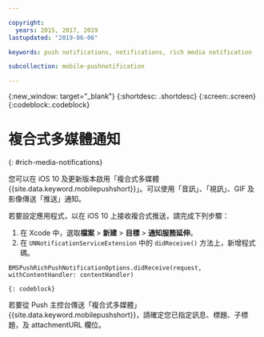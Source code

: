 ```yaml
---

copyright:
  years: 2015, 2017, 2019
lastupdated: "2019-06-06"

keywords: push notifications, notifications, rich media notification

subcollection: mobile-pushnotification

---
```


{:new_window: target="_blank"}
{:shortdesc: .shortdesc}
{:screen:.screen}
{:codeblock:.codeblock}

# 複合式多媒體通知
{: #rich-media-notifications}

您可以在 iOS 10 及更新版本啟用「複合式多媒體 {{site.data.keyword.mobilepushshort}}」。可以使用「音訊」、「視訊」、GIF 及影像傳送「推送」通知。 

若要設定應用程式，以在 iOS 10 上接收複合式推送，請完成下列步驟：  

1. 在 Xcode 中，選取**檔案** > **新建** > **目標** > **通知服務延伸**。
2. 在 `UNNotificationServiceExtension` 中的 `didReceive()` 方法上，新增程式碼。
```
BMSPushRichPushNotificationOptions.didReceive(request, withContentHandler: contentHandler)
```
	{: codeblock}	

若要從 Push 主控台傳送「複合式多媒體」{{site.data.keyword.mobilepushshort}}，請確定您已指定訊息、標題、子標題，及 attachmentURL 欄位。
